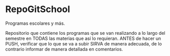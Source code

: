 # RepoGitSchool
Programas escolares y más.

Repositorio que contiene los programas que se van realizando a lo largo del semestre en TODAS las materias que así lo requieran.
ANTES de hacer un PUSH, verificar que lo que se va a subir SIRVA de manera adecuada, de lo contrario informar de manera detallada en comentarios.
